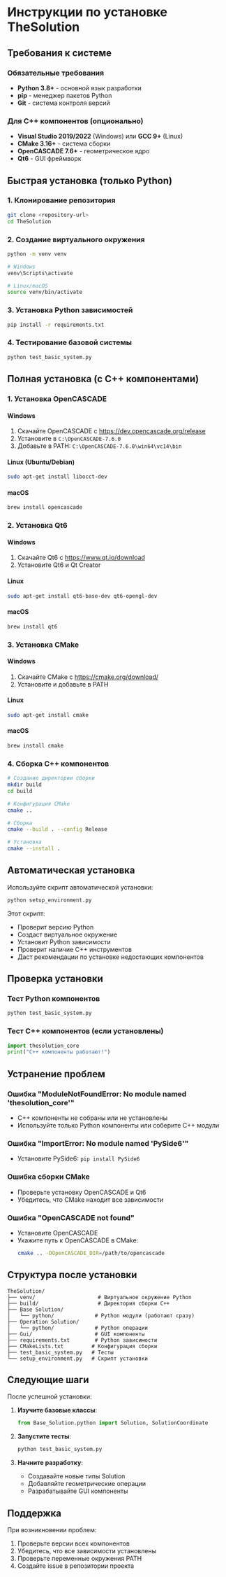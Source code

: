 # Инструкции по установке TheSolution

## Требования к системе

### Обязательные требования
- **Python 3.8+** - основной язык разработки
- **pip** - менеджер пакетов Python
- **Git** - система контроля версий

### Для C++ компонентов (опционально)
- **Visual Studio 2019/2022** (Windows) или **GCC 9+** (Linux)
- **CMake 3.16+** - система сборки
- **OpenCASCADE 7.6+** - геометрическое ядро
- **Qt6** - GUI фреймворк

## Быстрая установка (только Python)

### 1. Клонирование репозитория
```bash
git clone <repository-url>
cd TheSolution
```

### 2. Создание виртуального окружения
```bash
python -m venv venv

# Windows
venv\Scripts\activate

# Linux/macOS
source venv/bin/activate
```

### 3. Установка Python зависимостей
```bash
pip install -r requirements.txt
```

### 4. Тестирование базовой системы
```bash
python test_basic_system.py
```

## Полная установка (с C++ компонентами)

### 1. Установка OpenCASCADE

#### Windows
1. Скачайте OpenCASCADE с https://dev.opencascade.org/release
2. Установите в `C:\OpenCASCADE-7.6.0`
3. Добавьте в PATH: `C:\OpenCASCADE-7.6.0\win64\vc14\bin`

#### Linux (Ubuntu/Debian)
```bash
sudo apt-get install libocct-dev
```

#### macOS
```bash
brew install opencascade
```

### 2. Установка Qt6

#### Windows
1. Скачайте Qt6 с https://www.qt.io/download
2. Установите Qt6 и Qt Creator

#### Linux
```bash
sudo apt-get install qt6-base-dev qt6-opengl-dev
```

#### macOS
```bash
brew install qt6
```

### 3. Установка CMake

#### Windows
1. Скачайте CMake с https://cmake.org/download/
2. Установите и добавьте в PATH

#### Linux
```bash
sudo apt-get install cmake
```

#### macOS
```bash
brew install cmake
```

### 4. Сборка C++ компонентов

```bash
# Создание директории сборки
mkdir build
cd build

# Конфигурация CMake
cmake ..

# Сборка
cmake --build . --config Release

# Установка
cmake --install .
```

## Автоматическая установка

Используйте скрипт автоматической установки:

```bash
python setup_environment.py
```

Этот скрипт:
- Проверит версию Python
- Создаст виртуальное окружение
- Установит Python зависимости
- Проверит наличие C++ инструментов
- Даст рекомендации по установке недостающих компонентов

## Проверка установки

### Тест Python компонентов
```bash
python test_basic_system.py
```

### Тест C++ компонентов (если установлены)
```python
import thesolution_core
print("C++ компоненты работают!")
```

## Устранение проблем

### Ошибка "ModuleNotFoundError: No module named 'thesolution_core'"
- C++ компоненты не собраны или не установлены
- Используйте только Python компоненты или соберите C++ модули

### Ошибка "ImportError: No module named 'PySide6'"
- Установите PySide6: `pip install PySide6`

### Ошибка сборки CMake
- Проверьте установку OpenCASCADE и Qt6
- Убедитесь, что CMake находит все зависимости

### Ошибка "OpenCASCADE not found"
- Установите OpenCASCADE
- Укажите путь к OpenCASCADE в CMake:
  ```bash
  cmake .. -DOpenCASCADE_DIR=/path/to/opencascade
  ```

## Структура после установки

```
TheSolution/
├── venv/                    # Виртуальное окружение Python
├── build/                   # Директория сборки C++
├── Base Solution/
│   └── python/             # Python модули (работают сразу)
├── Operation Solution/
│   └── python/             # Python операции
├── Gui/                    # GUI компоненты
├── requirements.txt        # Python зависимости
├── CMakeLists.txt         # Конфигурация сборки
├── test_basic_system.py   # Тесты
└── setup_environment.py   # Скрипт установки
```

## Следующие шаги

После успешной установки:

1. **Изучите базовые классы**:
   ```python
   from Base_Solution.python import Solution, SolutionCoordinate
   ```

2. **Запустите тесты**:
   ```bash
   python test_basic_system.py
   ```

3. **Начните разработку**:
   - Создавайте новые типы Solution
   - Добавляйте геометрические операции
   - Разрабатывайте GUI компоненты

## Поддержка

При возникновении проблем:

1. Проверьте версии всех компонентов
2. Убедитесь, что все зависимости установлены
3. Проверьте переменные окружения PATH
4. Создайте issue в репозитории проекта
